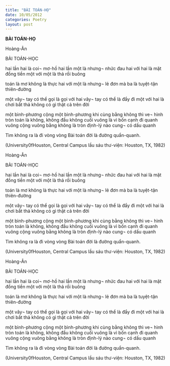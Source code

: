 ```yaml
---
title: "BÀI TOÁN-HỌ"
date: 10/05/2012
categories: Poetry
layout: post
---
```


**BÀI TOÁN-HỌ**

Hoàng-Ân



BÀI TOÁN-HỌC


hai lần hai là coi¬ mơ-hồ
hai lần một là nhưng¬ nhức đau
hai với hai là mặt đồng tiền
một với một là thả rồi buông

toán là mơ không là thực
hai với một là nhưng¬ lẻ đơn
mà ba là tuyệt-tận thiên-đường

một vây¬ tay có thể gọi là gọi với
hai vây¬ tay có thể là đẩy đi
một với hai là chơi bắt thả
không có gì thật cả trên đời

một bình-phương cộng một bình-phương
khi cùng bằng không thì ve¬ hình tròn
toán là không, không đầu không cuối
vuông là vì bốn cạnh đi quanh
vuông cộng vuông bằng không là tròn
định-lý nào cung¬ có dấu quanh

Tìm không ra là đi vòng vòng
Bài toán đời là đường quẩn-quanh.


(University0fHouston, Central Campus
 lầu sáu thư-viện: Houston, TX, 1982)

Hoàng-Ân



BÀI TOÁN-HỌC


hai lần hai là coi¬ mơ-hồ
hai lần một là nhưng¬ nhức đau
hai với hai là mặt đồng tiền
một với một là thả rồi buông

toán là mơ không là thực
hai với một là nhưng¬ lẻ đơn
mà ba là tuyệt-tận thiên-đường

một vây¬ tay có thể gọi là gọi với
hai vây¬ tay có thể là đẩy đi
một với hai là chơi bắt thả
không có gì thật cả trên đời

một bình-phương cộng một bình-phương
khi cùng bằng không thì ve¬ hình tròn
toán là không, không đầu không cuối
vuông là vì bốn cạnh đi quanh
vuông cộng vuông bằng không là tròn
định-lý nào cung¬ có dấu quanh

Tìm không ra là đi vòng vòng
Bài toán đời là đường quẩn-quanh.


(University0fHouston, Central Campus
 lầu sáu thư-viện: Houston, TX, 1982)

Hoàng-Ân



BÀI TOÁN-HỌC


hai lần hai là coi¬ mơ-hồ
hai lần một là nhưng¬ nhức đau
hai với hai là mặt đồng tiền
một với một là thả rồi buông

toán là mơ không là thực
hai với một là nhưng¬ lẻ đơn
mà ba là tuyệt-tận thiên-đường

một vây¬ tay có thể gọi là gọi với
hai vây¬ tay có thể là đẩy đi
một với hai là chơi bắt thả
không có gì thật cả trên đời

một bình-phương cộng một bình-phương
khi cùng bằng không thì ve¬ hình tròn
toán là không, không đầu không cuối
vuông là vì bốn cạnh đi quanh
vuông cộng vuông bằng không là tròn
định-lý nào cung¬ có dấu quanh

Tìm không ra là đi vòng vòng
Bài toán đời là đường quẩn-quanh.


(University0fHouston, Central Campus
 lầu sáu thư-viện: Houston, TX, 1982)
